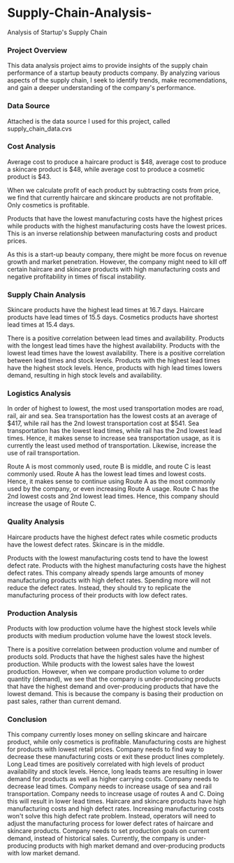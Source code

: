 # Supply-Chain-Analysis-
Analysis of Startup's Supply Chain

### Project Overview
This data analysis project aims to provide insights of the supply chain performance of a startup beauty products company. By analyzing various aspects of the supply chain, I seek to identify trends, make recomendations, and gain a deeper understanding of the company's performance.

### Data Source 
Attached is the data source I used for this project, called supply_chain_data.cvs


### Cost Analysis 

Average cost to produce a haircare product is $48, average cost to produce a skincare product is $48, while average cost to produce a cosmetic product is $43.
 
When we calculate profit of each product by subtracting costs from price, we find that currently haircare and skincare products are not profitable. Only cosmetics is profitable. 

Products that have the lowest manufacturing costs have the highest prices while products with the highest manufacturing costs have the lowest prices. This is an inverse relationship between manufacturing costs and product prices.

As this is a start-up beauty company, there might be more focus on revenue growth and market penetration. However, the company might need to kill off certain haircare and skincare products with high manufacturing costs and negative profitability in times of fiscal instability.

### Supply Chain Analysis 

Skincare products have the highest lead times at 16.7 days. Haircare products have lead times of 15.5 days. Cosmetics products have shortest lead times at 15.4 days. 

There is a positive correlation between lead times and availability. Products with the longest lead times have the highest availability. Products with the lowest lead times have the lowest availability. There is a positive correlation between lead times and stock levels. Products with the highest lead times have the highest stock levels. Hence, products with high lead times lowers demand, resulting in high stock levels and availability. 


### Logistics Analysis

In order of highest to lowest, the most used transportation modes are road, rail, air and sea.
Sea transportation has the lowest costs at an average of $417, while rail has the 2nd lowest transportation cost at $541.
Sea transportation has the lowest lead times, while rail has the 2nd lowest lead times. Hence, it makes sense to increase sea transportation usage, as it is currently the least used method of transportation. Likewise, increase the use of rail transportation.  

Route A is most commonly used, route B is middle, and route C is least commonly used. 
Route A has the lowest lead times and lowest costs. Hence, it makes sense to continue using Route A as the most commonly used by the company, or even increasing Route A usage. Route C has the 2nd lowest costs and 2nd lowest lead times. Hence, this company should increase the usage of Route C. 

### Quality Analysis 

Haircare products have the highest defect rates while cosmetic products have the lowest defect rates. Skincare is in the middle. 

Products with the lowest manufacturing costs tend to have the lowest defect rate. Products with the highest manufacturing costs have the highest defect rates. This company already spends large amounts of money manufacturing products with high defect rates. Spending more will not reduce the defect rates. Instead, they should try to replicate the manufacturing process of their products with low defect rates. 

### Production Analysis 

Products with low production volume have the highest stock levels while products with medium production volume have the lowest stock levels.

There is a positive correlation between production volume and number of products sold. Products that have the highest sales have the highest production. While products with the lowest sales have the lowest production.
However, when we compare production volume to order quantity (demand), we see that the company is under-producing products that have the highest demand and over-producing products that have the lowest demand. This is because the company is basing their production on past sales, rather than current demand. 

### Conclusion
This company currently loses money on selling skincare and haircare product, while only cosmetics is profitable.
Manufacturing costs are highest for products with lowest retail prices. Company needs to find way to decrease these manufacturing costs or exit these product lines completely. 
Long Lead times are positively correlated with high levels of product availability and stock levels. Hence, long leads teams are resulting in lower demand for products as well as higher carrying costs. Company needs to decrease lead times. 
Company needs to increase usage of sea and rail transportation. Company needs to increase usage of routes A and C. Doing this will result in lower lead times.
Haircare and skincare products have high manufacturing costs and high defect rates. Increasing manufacturing costs won't solve this high defect rate problem. Instead, operators will need to adjust the manufacturing process for lower defect rates of haircare and skincare products. 
Company needs to set production goals on current demand, instead of historical sales. Currently, the company is under-producing products with high market demand and over-producing products with low market demand.
